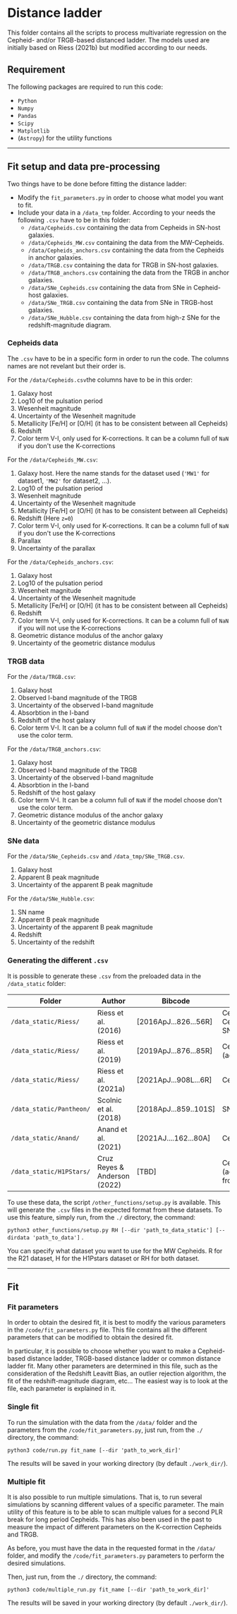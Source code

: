# Distance ladder
This folder contains all the scripts to process multivariate regression on the Cepheid- and/or TRGB-based distanced 
ladder. The models used are initially based on Riess (2021b) but modified according to our needs.

## Requirement
The following packages are required to run this code:
* `Python`
* `Numpy`
* `Pandas`
* `Scipy`
* `Matplotlib`
* (`Astropy`) for the utility functions

---
## Fit setup and data pre-processing
Two things have to be done before fitting the distance ladder:
* Modify the `fit_parameters.py` in order to choose what model you want to fit.
* Include your data in a `/data_tmp` folder. According to your needs the following `.csv` have to be in this folder:
  * `/data/Cepheids.csv` containing the data from Cepheids in SN-host galaxies.
  * `/data/Cepheids_MW.csv` containing the data from the MW-Cepheids.
  * `/data/Cepheids_anchors.csv` containing the data from the Cepheids in anchor galaxies.
  * `/data/TRGB.csv` containing the data for TRGB in SN-host galaxies.
  * `/data/TRGB_anchors.csv` containing the data from the TRGB in anchor galaxies.
  * `/data/SNe_Cepheids.csv` containing the data from SNe in Cepheid-host galaxies.
  * `/data/SNe_TRGB.csv` containing the data from SNe in TRGB-host galaxies.
  * `/data/SNe_Hubble.csv` containing the data from high-z SNe for the redshift-magnitude diagram.

### Cepheids data 
The `.csv` have to be in a specific form in order to run the code. The columns names are not revelant but their order is.

For the `/data/Cepheids.csv`the columns have to be in this order:
1. Galaxy host
2. Log10 of the pulsation period
3. Wesenheit magnitude
4. Uncertainty of the Wesenheit magnitude
5. Metallicity [Fe/H] or [O/H] (it has to be consistent between all Cepheids)
6. Redshift
7. Color term V-I, only used for K-corrections. It can be a column full of `NaN` if you don't use the K-corrections

For the `/data/Cepheids_MW.csv`:
1. Galaxy host. Here the name stands for the dataset used (`'MW1'` for dataset1, `'MW2'` for dataset2, ...).
2. Log10 of the pulsation period
3. Wesenheit magnitude
4. Uncertainty of the Wesenheit magnitude
5. Metallicity [Fe/H] or [O/H] (it has to be consistent between all Cepheids)
6. Redshift (Here `z=0`)
7. Color term V-I, only used for K-corrections. It can be a column full of `NaN` if you don't use the K-corrections
8. Parallax
9. Uncertainty of the parallax

For the `/data/Cepheids_anchors.csv`:
1. Galaxy host
2. Log10 of the pulsation period
3. Wesenheit magnitude
4. Uncertainty of the Wesenheit magnitude
5. Metallicity [Fe/H] or [O/H] (it has to be consistent between all Cepheids)
6. Redshift
7. Color term V-I, only used for K-corrections. It can be a column full of `NaN` if you will not use the K-corrections
8. Geometric distance modulus of the anchor galaxy
9. Uncertainty of the geometric distance modulus


### TRGB data 
For the `/data/TRGB.csv`:
1. Galaxy host 
2. Observed I-band magnitude of the TRGB
3. Uncertainty of the observed I-band magnitude
4. Absorbtion in the I-band
5. Redshift of the host galaxy
6. Color term V-I. It can be a column full of `NaN` if the model choose don't use the color term.

For the `/data/TRGB_anchors.csv`:
1. Galaxy host 
2. Observed I-band magnitude of the TRGB
3. Uncertainty of the observed I-band magnitude
4. Absorbtion in the I-band
5. Redshift of the host galaxy
6. Color term V-I. It can be a column full of `NaN` if the model choose don't use the color term.
7. Geometric distance modulus of the anchor galaxy
8. Uncertainty of the geometric distance modulus

### SNe data
For the `/data/SNe_Cepheids.csv` and `/data_tmp/SNe_TRGB.csv`.
1) Galaxy host
2) Apparent B peak magnitude
3) Uncertainty of the apparent B peak magnitude

For the `/data/SNe_Hubble.csv`:
1) SN name
2) Apparent B peak magnitude
3) Uncertainty of the apparent B peak magnitude
4) Redshift
5) Uncertainty of the redshift


### Generating the different `.csv`
It is possible to generate these `.csv` from the preloaded data in the `/data_static` folder:

| Folder                   | Author                        | Bibcode               | Output                                                     |
|--------------------------|-------------------------------|-----------------------|------------------------------------------------------------|
| `/data_static/Riess/`    | Riess et al. (2016)           | [2016ApJ...826...56R] | Cepheids.csv<br/>Cepheids_anchors.csv<br/>SNe_Cepheids.csv |
| `/data_static/Riess/`    | Riess et al. (2019)           | [2019ApJ...876...85R] | Cepheids_anchors.csv (add LMC Cepheids)                    |
| `/data_static/Riess/`    | Riess et al. (2021a)          | [2021ApJ...908L...6R] | Cepheids_MW.csv                                            |
| `/data_static/Pantheon/` | Scolnic et al. (2018)         | [2018ApJ...859..101S] | SNe_Hubble.csv                                             |
| `/data_static/Anand/`    | Anand et al. (2021)           | [2021AJ....162...80A] | Cepheids_MW.csv                                            |
| `/data_static/H1PStars/` | Cruz Reyes & Anderson  (2022) | [TBD]                 | Cepheids_MW.csv (add OR erase those from R21)              |



To use these data, the script `/other_functions/setup.py` is available. This will generate the `.csv` files in the 
expected format from these datasets. To use this feature, simply run, from the `./` directory, the command:

`python3 other_functions/setup.py RH [--dir 'path_to_data_static'] [--dirdata 'path_to_data']` . 

You can specify what dataset you want to use for the MW Cepheids. R for the R21 dataset, H for the H1Pstars dataset
or RH for both dataset.

---
## Fit

### Fit parameters
In order to obtain the desired fit, it is best to modify the various parameters in the `/code/fit_parameters.py` file. 
This file contains all the different parameters that can be modified to obtain the desired fit.

In particular, it is possible to choose whether you want to make a Cepheid-based distance ladder, TRGB-based distance 
ladder or common distance ladder fit. Many other parameters are determined in this file, such as the consideration of 
the Redshift Leavitt Bias, an outlier rejection algorithm, the fit of the redshift-magnitude diagram, etc... The easiest
way is to look at the file, each parameter is explained in it.

### Single fit
To run the simulation with the data from the `/data/` folder and the parameters from the `/code/fit_parameters.py`,
just run, from the `./` directory, the command:

`python3 code/run.py fit_name [--dir 'path_to_work_dir]'`

The results will be saved in your working directory (by default `./work_dir/`).

### Multiple fit
It is also possible to run multiple simulations. That is, to run several simulations by scanning different values of a 
specific parameter. The main utility of this feature is to be able to scan multiple values for a second PLR break for 
long period Cepheids. This has also been used in the past to measure the impact of different parameters on the 
K-correction Cepheids and TRGB. 

As before, you must have the data in the requested format in the `/data/` folder, and modify the 
`/code/fit_parameters.py` parameters to perform the desired simulations. 

Then, just run, from the `./` directory, the command:

`python3 code/multiple_run.py fit_name [--dir 'path_to_work_dir]'`

The results will be saved in your working directory (by default `./work_dir/`).